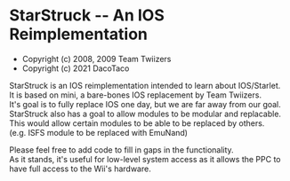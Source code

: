 StarStruck -- An IOS Reimplementation
===

* Copyright (c) 2008, 2009 Team Twiizers
* Copyright (c) 2021 DacoTaco

StarStruck is an IOS reimplementation intended to learn about IOS/Starlet.  
It is based on mini, a bare-bones IOS replacement by Team Twiizers.  
It's goal is to fully replace IOS one day, but we are far away from our goal.  
StarStruck also has a goal to allow modules to be modular and replacable.  
This would allow certain modules to be able to be replaced by others.  
(e.g. ISFS module to be replaced with EmuNand)  
  
Please feel free to add code to fill in gaps in the functionality.  
As it stands, it's useful for low-level system access as it allows the PPC to have full access to the Wii's hardware.  
